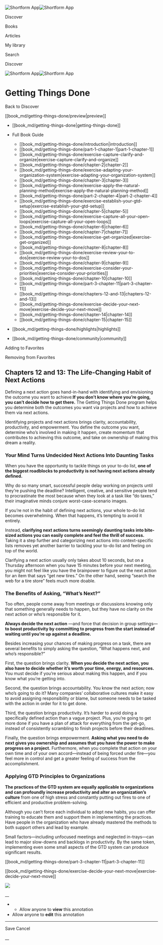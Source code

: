 ![Shortform App](/img/logo.36a2399e.svg)![Shortform App](/img/logo-dark.70c1b072.svg)

Discover

Books

Articles

My library

Search

Discover

![Shortform App](/img/logo.36a2399e.svg)![Shortform App](/img/logo-dark.70c1b072.svg)

# Getting Things Done

Back to Discover

[[book_md/getting-things-done/preview|preview]]

  * [[book_md/getting-things-done|getting-things-done]]
  * Full Book Guide

    * [[book_md/getting-things-done/introduction|introduction]]
    * [[book_md/getting-things-done/part-1-chapter-1|part-1-chapter-1]]
    * [[book_md/getting-things-done/exercise-capture-clarify-and-organize|exercise-capture-clarify-and-organize]]
    * [[book_md/getting-things-done/chapter-2|chapter-2]]
    * [[book_md/getting-things-done/exercise-adapting-your-organization-system|exercise-adapting-your-organization-system]]
    * [[book_md/getting-things-done/chapter-3|chapter-3]]
    * [[book_md/getting-things-done/exercise-apply-the-natural-planning-method|exercise-apply-the-natural-planning-method]]
    * [[book_md/getting-things-done/part-2-chapter-4|part-2-chapter-4]]
    * [[book_md/getting-things-done/exercise-establish-your-gtd-setup|exercise-establish-your-gtd-setup]]
    * [[book_md/getting-things-done/chapter-5|chapter-5]]
    * [[book_md/getting-things-done/exercise-capture-all-your-open-loops|exercise-capture-all-your-open-loops]]
    * [[book_md/getting-things-done/chapter-6|chapter-6]]
    * [[book_md/getting-things-done/chapter-7|chapter-7]]
    * [[book_md/getting-things-done/exercise-get-organized|exercise-get-organized]]
    * [[book_md/getting-things-done/chapter-8|chapter-8]]
    * [[book_md/getting-things-done/exercise-review-your-to-dos|exercise-review-your-to-dos]]
    * [[book_md/getting-things-done/chapter-9|chapter-9]]
    * [[book_md/getting-things-done/exercise-consider-your-priorities|exercise-consider-your-priorities]]
    * [[book_md/getting-things-done/chapter-10|chapter-10]]
    * [[book_md/getting-things-done/part-3-chapter-11|part-3-chapter-11]]
    * [[book_md/getting-things-done/chapters-12-and-13|chapters-12-and-13]]
    * [[book_md/getting-things-done/exercise-decide-your-next-move|exercise-decide-your-next-move]]
    * [[book_md/getting-things-done/chapter-14|chapter-14]]
    * [[book_md/getting-things-done/chapter-15|chapter-15]]
  * [[book_md/getting-things-done/highlights|highlights]]
  * [[book_md/getting-things-done/community|community]]



Adding to Favorites 

Removing from Favorites 

## Chapters 12 and 13: The Life-Changing Habit of Next Actions

Defining a next action goes hand-in-hand with identifying and envisioning the outcome you want to achieve:**If you don’t know where you’re going, you can’t decide how to get there.** The Getting Things Done program helps you determine both the outcomes you want via projects and how to achieve them via next actions.

Identifying projects and next actions brings clarity, accountability, productivity, and empowerment. You define the outcome you want, determine who’s involved in making it happen, create momentum that contributes to achieving this outcome, and take on ownership of making this dream a reality.

### Your Mind Turns Undecided Next Actions Into Daunting Tasks

When you have the opportunity to tackle things on your to-do list, **one of the biggest roadblocks to productivity is not having next actions already defined.**

Why do so many smart, successful people delay working on projects until they’re pushing the deadline? Intelligent, creative, and sensitive people tend to procrastinate the most because when they look at a task like “do taxes,” their imaginative minds conjure worst-case-scenario images.

If you’re not in the habit of defining next actions, your whole to-do list becomes overwhelming. When that happens, it’s tempting to avoid it entirely.

Instead, **clarifying next actions turns seemingly daunting tasks into bite-sized actions you can easily complete and feel the thrill of success.** Taking it a step further and categorizing next actions into context-specific lists removes yet another barrier to tackling your to-do list and feeling on top of the world.

Clarifying a next action usually only takes about 10 seconds, but on a Thursday afternoon when you have 15 minutes before your next meeting, you might not feel like you have the brainpower to figure out the next action for an item that says “get new tires.” On the other hand, seeing “search the web for a tire store” feels much more doable.

### The Benefits of Asking, “What’s Next?”

Too often, people come away from meetings or discussions knowing only that something generally needs to happen, but they have no clarity on the next action or who’s responsible for it.

**Always decide the next action** —and force that decision in group settings—**to boost productivity by committing to progress from the start instead of waiting until you’re up against a deadline.**

Besides increasing your chances of making progress on a task, there are several benefits to simply asking the question, “What happens next, and who’s responsible?”

First, the question brings clarity. **When you decide the next action, you also have to decide whether it’s worth your time, energy, and resources.** You must decide if you’re serious about making this happen, and if you know what you’re getting into.

Second, the question brings accountability. You know the next action; now who’s going to do it? Many companies’ collaborative cultures make it easy to avoid assigning responsibility or blame, but someone needs to be tasked with the action in order for it to get done.

Third, the question brings productivity. It’s harder to avoid doing a specifically defined action than a vague project. Plus, you’re going to get more done if you have a plan of attack for everything from the get-go, instead of consistently scrambling to finish projects before their deadlines.

Finally, the question brings empowerment. **Asking what you need to do next gives you ownership and assumes that you have the power to make progress on a project.** Furthermore, when you complete that action on your own time and of your own accord—instead of being forced under fire—you feel more in control and get a greater feeling of success from the accomplishment.

### Applying GTD Principles to Organizations

**The practices of the GTD system are equally applicable to organizations and can profoundly increase productivity and alter an organization’s culture** from one of high stress and constantly putting out fires to one of efficient and productive problem-solving.

Although you can’t force each individual to adopt new habits, you can offer training to educate them and support them in implementing the practices. Have people in the organization who have already mastered the methods to both support others and lead by example.

Small factors—including unfocused meetings and neglected in-trays—can lead to major slow-downs and backlogs in productivity. By the same token, implementing even some small aspects of the GTD system can produce significant results.

[[book_md/getting-things-done/part-3-chapter-11|part-3-chapter-11]]

[[book_md/getting-things-done/exercise-decide-your-next-move|exercise-decide-your-next-move]]

![](https://bat.bing.com/action/0?ti=56018282&Ver=2&mid=b7023543-4e3f-4732-a6fe-d5039574985d&sid=49fff5b0636c11eeb9c611038afc8668&vid=4a005010636c11ee80c703d4c4a7acd5&vids=0&msclkid=N&pi=0&lg=en-US&sw=800&sh=600&sc=24&nwd=1&tl=Shortform%20%7C%20Book&p=https%3A%2F%2Fwww.shortform.com%2Fapp%2Fbook%2Fgetting-things-done%2Fchapters-12-and-13&r=&lt=424&evt=pageLoad&sv=1&rn=637095)

__

  *   * Allow anyone to **view** this annotation
  * Allow anyone to **edit** this annotation



* * *

Save Cancel

__



